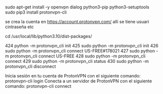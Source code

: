 sudo apt-get install -y openvpn dialog python3-pip python3-setuptools
sudo pip3 install protonvpn-cli

se crea la cuenta en https://account.protonvpn.com/
alli se tiene usuari cintraseña etc

cd /usr/local/lib/python3.10/dist-packages/

  424  python -m protonvpn_cli init
  425  sudo python -m protonvpn_cli init
  426  sudo python -m protonvpn_cli connect US-FREE#178021
  427  sudo python -m protonvpn_cli connect US-FREE
  428  sudo python -m protonvpn_cli connect
  429  sudo python -m protonvpn_cli status
  430  sudo python -m protonvpn_cli disconnect


Inicia sesión en tu cuenta de ProtonVPN con el siguiente comando:
protonvpn-cli login
Conecta a un servidor de ProtonVPN con el siguiente comando:
protonvpn-cli connect
